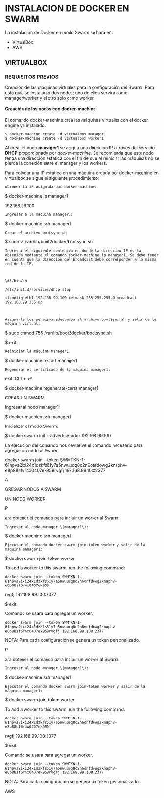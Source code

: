 # INSTALACION DE DOCKER EN SWARM

La instalación de Docker en modo Swarm se hará en:

* VirtualBox
* AWS



## VIRTUALBOX

### REQUISITOS PREVIOS

Creación de las máquinas virtuales para la configuración del Swarm. Para esta guía se instalaran dos nodos; uno de ellos servirá como manager/worker y el otro solo como worker.

#### Creación de los nodos con docker-machine

El comando docker-machine crea las máquinas virtuales con el docker engine ya instalado.

```
$ docker-machine create -d virtualbox manager1
$ docker-machine create -d virtualbox worker1
```

Al crear el nodo **manager1** se asigna una dirección IP a través del servicio **DHCP** proporcionado por _docker-machine_. Se recomienda que este nodo tenga una dirección estática con el fin de que al reiniciar las máquinas no se pierda la conexión entre el manager y los workers.



Para colocar una IP estática en una máquina creada por docker-machine en virtualbox se sigue el siguiente procedimiento:



    Obtener la IP asignada por docker-machine:



$ docker-machine ip manager1





192.168.99.100



    Ingresar a la máquina manager1:



$ docker-machine ssh manager1



    Crear el archivo bootsync.sh



$ sudo vi /var/lib/boot2docker/bootsync.sh



    Ingresar el siguiente contenido en donde la dirección IP es la obtenida mediante el comando docker-machine ip manager1. Se debe tener en cuenta que la dirección del broadcast debe corresponder a la misma red de la IP.



    \#!/bin/sh

    /etc/init.d/services/dhcp stop

    ifconfig eth1 192.168.99.100 netmask 255.255.255.0 broadcast 192.168.99.255 up



    Asignarle los permisos adecuados al archivo bootsync.sh y salir de la máquina virtual:



$ sudo chmod 755 /var/lib/boot2docker/bootsync.sh

$ exit



    Reiniciar la máquina manager1:



$ docker-machine restart manager1



    Regenerar el certificado de la máquina manager1:



exit: Ctrl + ↩



$ docker-machine regenerate-certs manager1





CREAR UN SWARM



Ingresar al nodo manager1:



$ docker-machien ssh manager1



Inicializar el modo Swarm:



$ docker swarm init --advertise-addr 192.168.99.100





La ejecucion del comando nos devuelve el comando necesario para agregar un nodo al Swarm



docker swarm join --token SWMTKN-1-61hpva2ixi24x1dzkfs61y7a5nwuuoq8c2n6onfdowg2knaphv-e8p88sf6r4x0407ek959rvgfj 192.168.99.100:2377



A

GREGAR NODOS A SWARM

UN NODO WORKER









P



ara obtener el comando para incluir un worker al Swarm:



    Ingresar al nodo manager \(manager1\):



$ docker-machine ssh manager1



    Ejecutar el comando docker swarm join-token worker y salir de la máquina manager1:



$ docker swarm join-token worker





To add a worker to this swarm, run the following command:

    docker swarm join --token SWMTKN-1-61hpva2ixi24x1dzkfs61y7a5nwuuoq8c2n6onfdowg2knaphv-e8p88sf6r4x0407ek959

rvgfj 192.168.99.100:2377





$ exit



Comando se usara para agregar un worker.



    docker swarm join --token SWMTKN-1-61hpva2ixi24x1dzkfs61y7a5nwuuoq8c2n6onfdowg2knaphv-e8p88sf6r4x0407ek959rvgfj 192.168.99.100:2377



NOTA: Para cada configuración se genera un token personalizado.





P



ara obtener el comando para incluir un worker al Swarm:



    Ingresar al nodo manager \(manager1\):



$ docker-machine ssh manager1



    Ejecutar el comando docker swarm join-token worker y salir de la máquina manager1:



$ docker swarm join-token worker





To add a worker to this swarm, run the following command:

    docker swarm join --token SWMTKN-1-61hpva2ixi24x1dzkfs61y7a5nwuuoq8c2n6onfdowg2knaphv-e8p88sf6r4x0407ek959

rvgfj 192.168.99.100:2377





$ exit



Comando se usara para agregar un worker.



    docker swarm join --token SWMTKN-1-61hpva2ixi24x1dzkfs61y7a5nwuuoq8c2n6onfdowg2knaphv-e8p88sf6r4x0407ek959rvgfj 192.168.99.100:2377



NOTA: Para cada configuración se genera un token personalizado.





AWS



